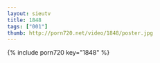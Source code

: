 ```yaml
--- 
layout: sieutv
title: 1848
tags: ["001"]
thumb: http://porn720.net/video/1848/poster.jpg
---
```

{% include porn720 key="1848" %} 
